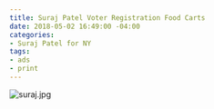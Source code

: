 ```yaml
---
title: Suraj Patel Voter Registration Food Carts
date: 2018-05-02 16:49:00 -04:00
categories:
- Suraj Patel for NY
tags:
- ads
- print
---
```


![suraj.jpg](/uploads/suraj.jpg)